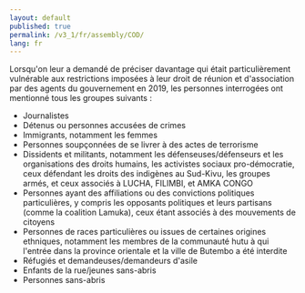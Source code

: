 ```yaml
---
layout: default
published: true
permalink: /v3_1/fr/assembly/COD/
lang: fr
---
```


Lorsqu'on leur a demandé de préciser davantage qui était particulièrement vulnérable aux restrictions imposées à leur droit de réunion et d'association par des agents du gouvernement en 2019, les personnes interrogées ont mentionné tous les groupes suivants : 

-	Journalistes
-	Détenus ou personnes accusées de crimes
-	Immigrants, notamment les femmes
-	Personnes soupçonnées de se livrer à des actes de terrorisme 
-	Dissidents et militants, notamment les défenseuses/défenseurs et les organisations des droits humains, les activistes sociaux pro-démocratie, ceux défendant les droits des indigènes au Sud-Kivu, les groupes armés, et ceux associés à LUCHA, FILIMBI, et AMKA CONGO
-	Personnes ayant des affiliations ou des convictions politiques particulières, y compris les opposants politiques et leurs partisans (comme la coalition Lamuka), ceux étant associés à des mouvements de citoyens
-	Personnes de races particulières ou issues de certaines origines ethniques, notamment les membres de la communauté hutu à qui l'entrée dans la province orientale et la ville de Butembo a été interdite
-	Réfugiés et demandeuses/demandeurs d'asile
-	Enfants de la rue/jeunes sans-abris
-	Personnes sans-abris
